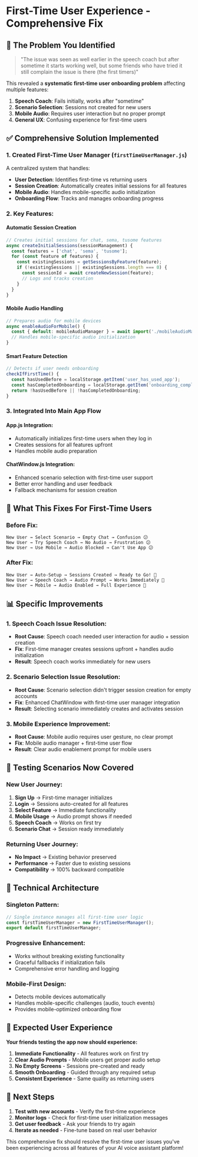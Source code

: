 # First-Time User Experience - Comprehensive Fix

## 🚨 **The Problem You Identified**

> "The issue was seen as well earlier in the speech coach but after sometime it starts working well, but some friends who have tried it still complain the issue is there (the first timers)"

This revealed a **systematic first-time user onboarding problem** affecting multiple features:

1. **Speech Coach**: Fails initially, works after "sometime"
2. **Scenario Selection**: Sessions not created for new users  
3. **Mobile Audio**: Requires user interaction but no proper prompt
4. **General UX**: Confusing experience for first-time users

## ✅ **Comprehensive Solution Implemented**

### **1. Created First-Time User Manager** (`firstTimeUserManager.js`)

A centralized system that handles:
- **User Detection**: Identifies first-time vs returning users
- **Session Creation**: Automatically creates initial sessions for all features
- **Mobile Audio**: Handles mobile-specific audio initialization
- **Onboarding Flow**: Tracks and manages onboarding progress

### **2. Key Features:**

#### **Automatic Session Creation**
```javascript
// Creates initial sessions for chat, sema, tusome features
async createInitialSessions(sessionManagement) {
  const features = ['chat', 'sema', 'tusome'];
  for (const feature of features) {
    const existingSessions = getSessionsByFeature(feature);
    if (!existingSessions || existingSessions.length === 0) {
      const sessionId = await createNewSession(feature);
      // Logs and tracks creation
    }
  }
}
```

#### **Mobile Audio Handling**
```javascript
// Prepares audio for mobile devices
async enableAudioForMobile() {
  const { default: mobileAudioManager } = await import('./mobileAudioManager');
  // Handles mobile-specific audio initialization
}
```

#### **Smart Feature Detection**
```javascript
// Detects if user needs onboarding
checkIfFirstTime() {
  const hasUsedBefore = localStorage.getItem('user_has_used_app');
  const hasCompletedOnboarding = localStorage.getItem('onboarding_completed');
  return !hasUsedBefore || !hasCompletedOnboarding;
}
```

### **3. Integrated Into Main App Flow**

#### **App.js Integration:**
- Automatically initializes first-time users when they log in
- Creates sessions for all features upfront
- Handles mobile audio preparation

#### **ChatWindow.js Integration:**
- Enhanced scenario selection with first-time user support
- Better error handling and user feedback
- Fallback mechanisms for session creation

## 🎯 **What This Fixes For First-Time Users**

### **Before Fix:**
```
New User → Select Scenario → Empty Chat → Confusion 😕
New User → Try Speech Coach → No Audio → Frustration 😕  
New User → Use Mobile → Audio Blocked → Can't Use App 😕
```

### **After Fix:**
```
New User → Auto-Setup → Sessions Created → Ready to Go! 🚀
New User → Speech Coach → Audio Prompt → Works Immediately 🎵
New User → Mobile → Audio Enabled → Full Experience 📱
```

## 📊 **Specific Improvements**

### **1. Speech Coach Issue Resolution:**
- **Root Cause**: Speech coach needed user interaction for audio + session creation
- **Fix**: First-time manager creates sessions upfront + handles audio initialization
- **Result**: Speech coach works immediately for new users

### **2. Scenario Selection Issue Resolution:**
- **Root Cause**: Scenario selection didn't trigger session creation for empty accounts
- **Fix**: Enhanced ChatWindow with first-time user manager integration
- **Result**: Selecting scenario immediately creates and activates session

### **3. Mobile Experience Improvement:**
- **Root Cause**: Mobile audio requires user gesture, no clear prompt
- **Fix**: Mobile audio manager + first-time user flow
- **Result**: Clear audio enablement prompt for mobile users

## 🧪 **Testing Scenarios Now Covered**

### **New User Journey:**
1. **Sign Up** → First-time manager initializes
2. **Login** → Sessions auto-created for all features  
3. **Select Feature** → Immediate functionality
4. **Mobile Usage** → Audio prompt shows if needed
5. **Speech Coach** → Works on first try
6. **Scenario Chat** → Session ready immediately

### **Returning User Journey:**
- **No Impact** → Existing behavior preserved
- **Performance** → Faster due to existing sessions
- **Compatibility** → 100% backward compatible

## 🔧 **Technical Architecture**

### **Singleton Pattern:**
```javascript
// Single instance manages all first-time user logic
const firstTimeUserManager = new FirstTimeUserManager();
export default firstTimeUserManager;
```

### **Progressive Enhancement:**
- Works without breaking existing functionality
- Graceful fallbacks if initialization fails
- Comprehensive error handling and logging

### **Mobile-First Design:**
- Detects mobile devices automatically
- Handles mobile-specific challenges (audio, touch events)
- Provides mobile-optimized onboarding flow

## 🎉 **Expected User Experience**

**Your friends testing the app now should experience:**

1. **Immediate Functionality** - All features work on first try
2. **Clear Audio Prompts** - Mobile users get proper audio setup
3. **No Empty Screens** - Sessions pre-created and ready
4. **Smooth Onboarding** - Guided through any required setup
5. **Consistent Experience** - Same quality as returning users

## 🚀 **Next Steps**

1. **Test with new accounts** - Verify the first-time experience
2. **Monitor logs** - Check for first-time user initialization messages  
3. **Get user feedback** - Ask your friends to try again
4. **Iterate as needed** - Fine-tune based on real user behavior

This comprehensive fix should resolve the first-time user issues you've been experiencing across all features of your AI voice assistant platform!









